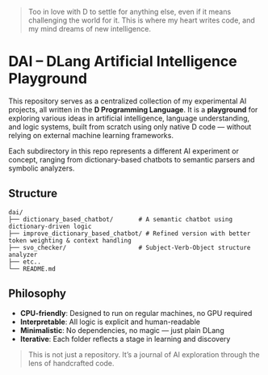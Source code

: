 >Too in love with D to settle for anything else, even if it means challenging the world for it.
>This is where my heart writes code, and my mind dreams of new intelligence.

# DAI – DLang Artificial Intelligence Playground

This repository serves as a centralized collection of my experimental AI projects, all written in the **D Programming Language**.
It is a **playground** for exploring various ideas in artificial intelligence, language understanding, and logic systems, built from scratch using only native D code — without relying on external machine learning frameworks.

Each subdirectory in this repo represents a different AI experiment or concept, ranging from dictionary-based chatbots to semantic parsers and symbolic analyzers.

## Structure

```
dai/
├── dictionary_based_chatbot/       # A semantic chatbot using dictionary-driven logic
├── improve_dictionary_based_chatbot/ # Refined version with better token weighting & context handling
├── svo_checker/                    # Subject-Verb-Object structure analyzer
├── etc..  
└── README.md
```

## Philosophy

* **CPU-friendly**: Designed to run on regular machines, no GPU required
* **Interpretable**: All logic is explicit and human-readable
* **Minimalistic**: No dependencies, no magic — just plain DLang
* **Iterative**: Each folder reflects a stage in learning and discovery

> This is not just a repository. It’s a journal of AI exploration through the lens of handcrafted code.

